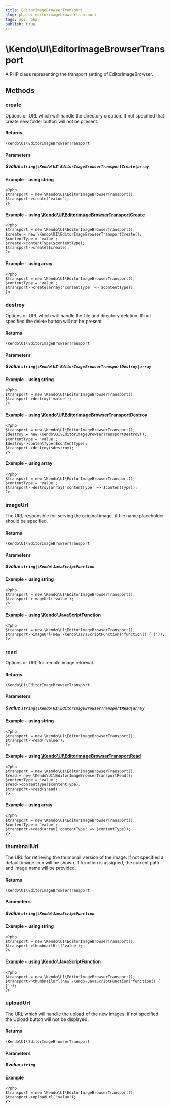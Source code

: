 ```yaml
---
title: EditorImageBrowserTransport
slug: php-ui-editorimagebrowsertransport
tags: api, php
publish: true
---
```


# \Kendo\UI\EditorImageBrowserTransport

A PHP class representing the transport setting of EditorImageBrowser.


## Methods

### create

Options or URL which will handle the directory creation. If not specified that create new folder button will not be present.

#### Returns
`\Kendo\UI\EditorImageBrowserTransport`

#### Parameters

##### $value `string|\Kendo\UI\EditorImageBrowserTransportCreate|array`




#### Example  - using string
    <?php
    $transport = new \Kendo\UI\EditorImageBrowserTransport();
    $transport->create('value');
    ?>


#### Example - using [\Kendo\UI\EditorImageBrowserTransportCreate](/api/wrappers/php/Kendo/UI/EditorImageBrowserTransportCreate)
    <?php
    $transport = new \Kendo\UI\EditorImageBrowserTransport();
    $create = new \Kendo\UI\EditorImageBrowserTransportCreate();
    $contentType = 'value';
    $create->contentType($contentType);
    $transport->create($create);
    ?>

#### Example - using array

    <?php
    $transport = new \Kendo\UI\EditorImageBrowserTransport();
    $contentType = 'value';
    $transport->create(array('contentType' => $contentType));
    ?>

### destroy

Options or URL which will handle the file and directory deletion. If not specified the delete button will not be present.

#### Returns
`\Kendo\UI\EditorImageBrowserTransport`

#### Parameters

##### $value `string|\Kendo\UI\EditorImageBrowserTransportDestroy|array`




#### Example  - using string
    <?php
    $transport = new \Kendo\UI\EditorImageBrowserTransport();
    $transport->destroy('value');
    ?>


#### Example - using [\Kendo\UI\EditorImageBrowserTransportDestroy](/api/wrappers/php/Kendo/UI/EditorImageBrowserTransportDestroy)
    <?php
    $transport = new \Kendo\UI\EditorImageBrowserTransport();
    $destroy = new \Kendo\UI\EditorImageBrowserTransportDestroy();
    $contentType = 'value';
    $destroy->contentType($contentType);
    $transport->destroy($destroy);
    ?>

#### Example - using array

    <?php
    $transport = new \Kendo\UI\EditorImageBrowserTransport();
    $contentType = 'value';
    $transport->destroy(array('contentType' => $contentType));
    ?>

### imageUrl
The URL responsible for serving the original image. A file name placeholder should be specified.

#### Returns
`\Kendo\UI\EditorImageBrowserTransport`

#### Parameters

##### $value `string|\Kendo\JavaScriptFunction`



#### Example  - using string
    <?php
    $transport = new \Kendo\UI\EditorImageBrowserTransport();
    $transport->imageUrl('value');
    ?>

#### Example  - using \Kendo\JavaScriptFunction
    <?php
    $transport = new \Kendo\UI\EditorImageBrowserTransport();
    $transport->imageUrl(new \Kendo\JavaScriptFunction('function() { }'));
    ?>

### read

Options or URL for remote image retrieval.

#### Returns
`\Kendo\UI\EditorImageBrowserTransport`

#### Parameters

##### $value `string|\Kendo\UI\EditorImageBrowserTransportRead|array`




#### Example  - using string
    <?php
    $transport = new \Kendo\UI\EditorImageBrowserTransport();
    $transport->read('value');
    ?>


#### Example - using [\Kendo\UI\EditorImageBrowserTransportRead](/api/wrappers/php/Kendo/UI/EditorImageBrowserTransportRead)
    <?php
    $transport = new \Kendo\UI\EditorImageBrowserTransport();
    $read = new \Kendo\UI\EditorImageBrowserTransportRead();
    $contentType = 'value';
    $read->contentType($contentType);
    $transport->read($read);
    ?>

#### Example - using array

    <?php
    $transport = new \Kendo\UI\EditorImageBrowserTransport();
    $contentType = 'value';
    $transport->read(array('contentType' => $contentType));
    ?>

### thumbnailUrl
The URL for retrieving the thumbnail version of the image. If not specified a default image icon will be shown.
If function is assigned, the current path and image name will be provided.

#### Returns
`\Kendo\UI\EditorImageBrowserTransport`

#### Parameters

##### $value `string|\Kendo\JavaScriptFunction`



#### Example  - using string
    <?php
    $transport = new \Kendo\UI\EditorImageBrowserTransport();
    $transport->thumbnailUrl('value');
    ?>

#### Example  - using \Kendo\JavaScriptFunction
    <?php
    $transport = new \Kendo\UI\EditorImageBrowserTransport();
    $transport->thumbnailUrl(new \Kendo\JavaScriptFunction('function() { }'));
    ?>

### uploadUrl
The URL which will handle the upload of the new images. If not specified the Upload button will not be displayed.

#### Returns
`\Kendo\UI\EditorImageBrowserTransport`

#### Parameters

##### $value `string`



#### Example 
    <?php
    $transport = new \Kendo\UI\EditorImageBrowserTransport();
    $transport->uploadUrl('value');
    ?>

 
